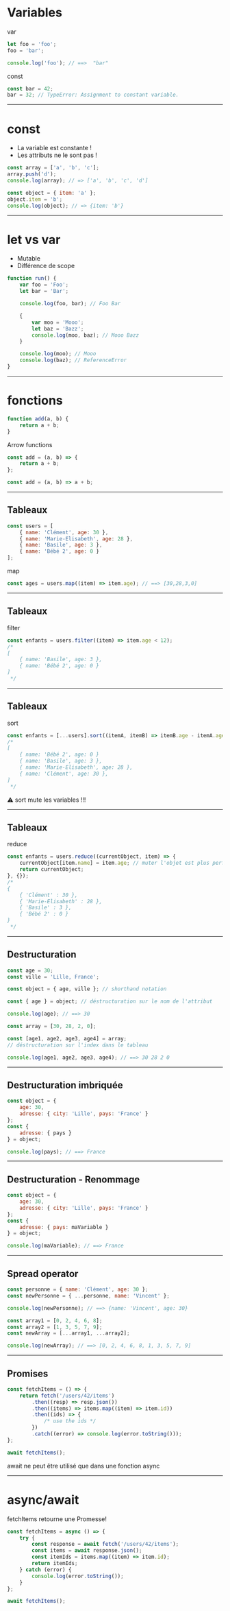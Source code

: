 # Variables

var <!-- .element: class="fragment" data-fragment-index="1" -->

```javascript
let foo = 'foo';
foo = 'bar';

console.log('foo'); // ==>  "bar"
```

<!-- .element: class="fragment" data-fragment-index="1" -->

const <!-- .element: class="fragment" data-fragment-index="2" -->

```javascript
const bar = 42;
bar = 32; // TypeError: Assignment to constant variable.
```

<!-- .element: class="fragment" data-fragment-index="2" -->

---

# const

* La variable est constante ! 
* Les attributs ne le sont pas ! 

```javascript
const array = ['a', 'b', 'c'];
array.push('d');
console.log(array); // => ['a', 'b', 'c', 'd']
```

<!-- .element: class="fragment" data-fragment-index="1" -->

```javascript
const object = { item: 'a' };
object.item = 'b';
console.log(object); // => {item: 'b'}
```

<!-- .element: class="fragment" data-fragment-index="2" -->

---

# let vs var

-   Mutable
-   Différence de scope

```javascript
function run() {
    var foo = 'Foo';
    let bar = 'Bar';

    console.log(foo, bar); // Foo Bar

    {
        var moo = 'Mooo';
        let baz = 'Bazz';
        console.log(moo, baz); // Mooo Bazz
    }

    console.log(moo); // Mooo
    console.log(baz); // ReferenceError
}
```

---

# fonctions

```javascript
function add(a, b) {
    return a + b;
}
```

<!-- .element: class="fragment" data-fragment-index="1" -->

Arrow functions

<!-- .element: class="fragment" data-fragment-index="2" -->

```javascript
const add = (a, b) => {
    return a + b;
};
```

<!-- .element: class="fragment" data-fragment-index="2" -->

```javascript
const add = (a, b) => a + b;
```

<!-- .element: class="fragment" data-fragment-index="3" -->

---

## Tableaux

```javascript
const users = [
    { name: 'Clément', age: 30 },
    { name: 'Marie-Elisabeth', age: 28 },
    { name: 'Basile', age: 3 },
    { name: 'Bébé 2', age: 0 }
];
```

map

<!-- .element: class="fragment" data-fragment-index="1" -->

```javascript
const ages = users.map((item) => item.age); // ==> [30,28,3,0]
```

<!-- .element: class="fragment" data-fragment-index="1" -->

---

## Tableaux

filter

```javascript
const enfants = users.filter((item) => item.age < 12);
/*
[ 
    { name: 'Basile', age: 3 },
    { name: 'Bébé 2', age: 0 }
]
 */
```

---

## Tableaux

sort

```javascript
const enfants = [...users].sort((itemA, itemB) => itemB.age - itemA.age);
/*
[ 
    { name: 'Bébé 2', age: 0 }
    { name: 'Basile', age: 3 },
    { name: 'Marie-Elisabeth', age: 28 },
    { name: 'Clément', age: 30 },
]
 */
```

⚠️ sort mute les variables !!! 

---

## Tableaux

reduce

```javascript
const enfants = users.reduce((currentObject, item) => {
    currentObject[item.name] = item.age; // muter l'objet est plus performant !
    return currentObject;
}, {});
/*
{
    { 'Clément' : 30 },
    { 'Marie-Elisabeth' : 28 },
    { 'Basile' : 3 },
    { 'Bébé 2' : 0 }
}
 */
```

---

## Destructuration

```javascript
const age = 30;
const ville = 'Lille, France';

const object = { age, ville }; // shorthand notation

const { age } = object; // déstructuration sur le nom de l'attribut

console.log(age); // ==> 30
```

<!-- .element: class="fragment" data-fragment-index="1" -->

```javascript
const array = [30, 28, 2, 0];

const [age1, age2, age3, age4] = array;
// déstructuration sur l'index dans le tableau

console.log(age1, age2, age3, age4); // ==> 30 28 2 0
```

<!-- .element: class="fragment" data-fragment-index="2" -->

---

## Destructuration imbriquée

```javascript
const object = {
    age: 30,
    adresse: { city: 'Lille', pays: 'France' }
};
const {
    adresse: { pays }
} = object;

console.log(pays); // ==> France
```

---

## Destructuration - Renommage

```javascript
const object = {
    age: 30,
    adresse: { city: 'Lille', pays: 'France' }
};
const {
    adresse: { pays: maVariable }
} = object;

console.log(maVariable); // ==> France
```

---

## Spread operator

```javascript
const personne = { name: 'Clément', age: 30 };
const newPersonne = { ...personne, name: 'Vincent' };

console.log(newPersonne); // ==> {name: 'Vincent', age: 30}
```

```javascript
const array1 = [0, 2, 4, 6, 8];
const array2 = [1, 3, 5, 7, 9];
const newArray = [...array1, ...array2];

console.log(newArray); // ==> [0, 2, 4, 6, 8, 1, 3, 5, 7, 9]
```

<!-- .element: class="fragment" data-fragment-index="1" -->

---

## Promises

```javascript
const fetchItems = () => {
    return fetch('/users/42/items')
        .then((resp) => resp.json())
        .then((items) => items.map((item) => item.id))
        .then((ids) => {
            /* use the ids */
        })
        .catch((error) => console.log(error.toString()));
};

await fetchItems();
```

await ne peut être utilisé que dans une fonction async

---

# async/await

fetchItems retourne une Promesse!

```javascript
const fetchItems = async () => {
    try {
        const response = await fetch('/users/42/items');
        const items = await response.json();
        const itemIds = items.map((item) => item.id);
        return itemIds;
    } catch (error) {
        console.log(error.toString());
    }
};

await fetchItems();
```
